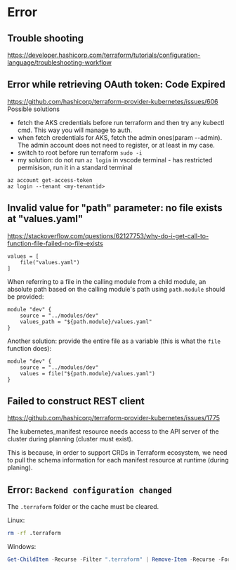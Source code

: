 # Error

## Trouble shooting
https://developer.hashicorp.com/terraform/tutorials/configuration-language/troubleshooting-workflow

## Error while retrieving OAuth token: Code Expired
https://github.com/hashicorp/terraform-provider-kubernetes/issues/606
Possible solutions
- fetch the AKS credentials before run terraform and then try any kubectl cmd. This way you will manage to auth.
- when fetch credentials for AKS, fetch the admin ones(param --admin). The admin account does not need to register, or at least in my case.
- switch to root before run terraform `sudo -i`
- my solution: do not run `az login` in vscode terminal - has restricted permisison, run it in a standard terminal

```
az account get-access-token
az login --tenant <my-tenantid>
```

## Invalid value for "path" parameter: no file exists at "values.yaml"
https://stackoverflow.com/questions/62127753/why-do-i-get-call-to-function-file-failed-no-file-exists
```
values = [
    file("values.yaml")
]
```
When referring to a file in the calling module from a child module, an absolute path based on the calling module's path using `path.module` should be provided:
```
module "dev" {
    source = "../modules/dev"
    values_path = "${path.module}/values.yaml"
}
```
Another solution: provide the entire file as a variable (this is what the `file` function does):
```
module "dev" {
    source = "../modules/dev"
    values = file("${path.module}/values.yaml")
}
```

## Failed to construct REST client
https://github.com/hashicorp/terraform-provider-kubernetes/issues/1775

The kubernetes_manifest resource needs access to the API server of the cluster during planning (cluster must exist).

This is because, in order to support CRDs in Terraform ecosystem, we need to pull the schema information for each manifest resource at runtime (during planing).

## Error: `Backend configuration changed`
The `.terraform` folder or the cache must be cleared.

Linux:
```sh
rm -rf .terraform
```

Windows:
```powershell
Get-ChildItem -Recurse -Filter ".terraform" | Remove-Item -Recurse -Force
```
